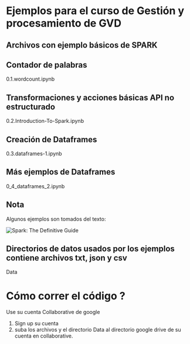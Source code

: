 # Ejemplos para el curso de Gestión y procesamiento de GVD

## Archivos con ejemplo básicos de SPARK

## Contador de palabras
0.1.wordcount.ipynb                    

## Transformaciones y acciones básicas API no estructurado
0.2.Introduction-To-Spark.ipynb       

## Creación de Dataframes 
0.3.dataframes-1.ipynb                 

## Más ejemplos de Dataframes
0_4_dataframes_2.ipynb                 

## Nota
Algunos ejemplos son tomados del texto:   

![Spark: The Definitive Guide](https://images-na.ssl-images-amazon.com/images/I/51z7TzI-Y3L._SX379_BO1,204,203,200_.jpg)

## Directorios de datos usados por los ejemplos contiene archivos txt, json y  csv 

Data  
  
#  Cómo correr el código ?

Use su cuenta Collaborative de google 

1. Sign up su cuenta 
2. suba los archivos y el directorio Data al directorio google drive de su cuenta en collaborative. 
